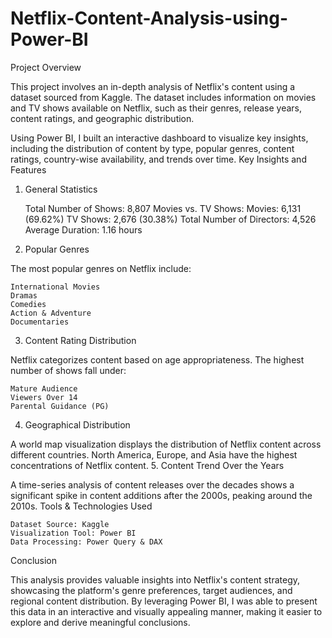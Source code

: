 # Netflix-Content-Analysis-using-Power-BI
Project Overview

This project involves an in-depth analysis of Netflix's content using a dataset sourced from Kaggle. The dataset includes information on movies and TV shows available on Netflix, such as their genres, release years, content ratings, and geographic distribution.

Using Power BI, I built an interactive dashboard to visualize key insights, including the distribution of content by type, popular genres, content ratings, country-wise availability, and trends over time.
Key Insights and Features
1. General Statistics

    Total Number of Shows: 8,807
    Movies vs. TV Shows:
        Movies: 6,131 (69.62%)
        TV Shows: 2,676 (30.38%)
    Total Number of Directors: 4,526
    Average Duration: 1.16 hours

2. Popular Genres

The most popular genres on Netflix include:

    International Movies 
    Dramas 
    Comedies 
    Action & Adventure 
    Documentaries 

3. Content Rating Distribution

Netflix categorizes content based on age appropriateness. The highest number of shows fall under:

    Mature Audience
    Viewers Over 14
    Parental Guidance (PG)

4. Geographical Distribution

A world map visualization displays the distribution of Netflix content across different countries. North America, Europe, and Asia have the highest concentrations of Netflix content.
5. Content Trend Over the Years

A time-series analysis of content releases over the decades shows a significant spike in content additions after the 2000s, peaking around the 2010s.
Tools & Technologies Used

    Dataset Source: Kaggle
    Visualization Tool: Power BI
    Data Processing: Power Query & DAX

Conclusion

This analysis provides valuable insights into Netflix's content strategy, showcasing the platform's genre preferences, target audiences, and regional content distribution. By leveraging Power BI, I was able to present this data in an interactive and visually appealing manner, making it easier to explore and derive meaningful conclusions.
